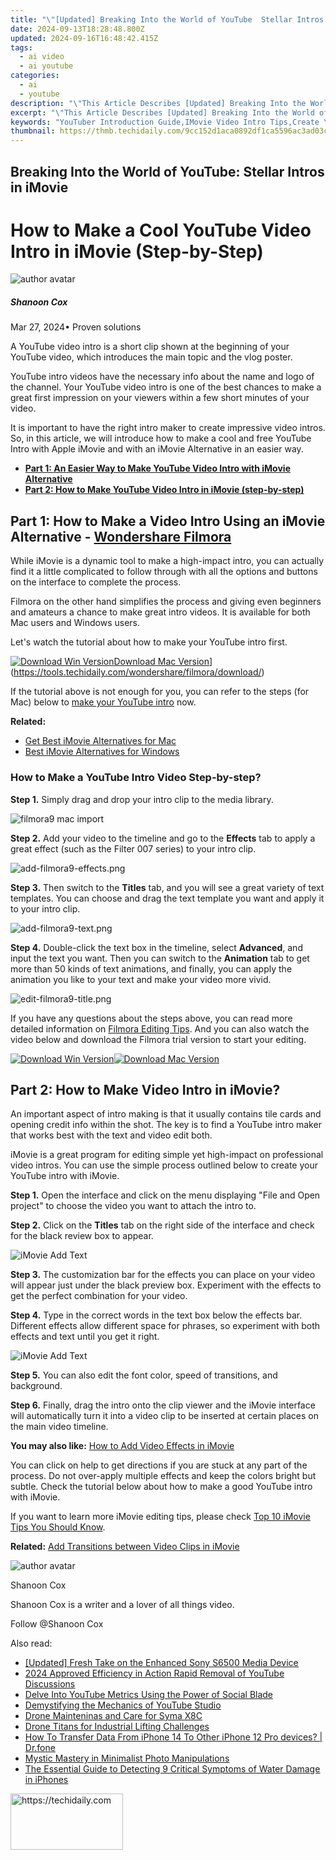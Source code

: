 ```yaml
---
title: "\"[Updated] Breaking Into the World of YouTube  Stellar Intros in iMovie\""
date: 2024-09-13T18:28:48.800Z
updated: 2024-09-16T16:48:42.415Z
tags:
  - ai video
  - ai youtube
categories:
  - ai
  - youtube
description: "\"This Article Describes [Updated] Breaking Into the World of YouTube: Stellar Intros in iMovie\""
excerpt: "\"This Article Describes [Updated] Breaking Into the World of YouTube: Stellar Intros in iMovie\""
keywords: "YouTuber Introduction Guide,IMovie Video Intro Tips,Create YouTube Star Profile,Professional Video Premiere,Impactful iMovie Opening,Engaging Online Content Start,YouTube Success Starts Here"
thumbnail: https://thmb.techidaily.com/9cc152d1aca0892df1ca5596ac3ad03cce388893be920721cefd3090f694d72e.png
---
```


## Breaking Into the World of YouTube: Stellar Intros in iMovie

# How to Make a Cool YouTube Video Intro in iMovie (Step-by-Step)

![author avatar](https://images.wondershare.com/filmora/article-images/shannon-cox.jpg)

##### Shanoon Cox

 Mar 27, 2024• Proven solutions

A YouTube video intro is a short clip shown at the beginning of your YouTube video, which introduces the main topic and the vlog poster.

YouTube intro videos have the necessary info about the name and logo of the channel. Your YouTube video intro is one of the best chances to make a great first impression on your viewers within a few short minutes of your video.

It is important to have the right intro maker to create impressive video intros. So, in this article, we will introduce how to make a cool and free YouTube Intro with Apple iMovie and with an iMovie Alternative in an easier way.

* **[Part 1: An Easier Way to Make YouTube Video Intro with iMovie Alternative](#part1)**
* **[Part 2: How to Make YouTube Video Intro in iMovie (step-by-step)](#part2)**

## Part 1: How to Make a Video Intro Using an iMovie Alternative - [Wondershare Filmora](https://tools.techidaily.com/wondershare/filmora/download/)

While iMovie is a dynamic tool to make a high-impact intro, you can actually find it a little complicated to follow through with all the options and buttons on the interface to complete the process.

Filmora on the other hand simplifies the process and giving even beginners and amateurs a chance to make great intro videos. It is available for both Mac users and Windows users.

Let's watch the tutorial about how to make your YouTube intro first.

[![Download Win Version](https://images.wondershare.com/filmora/guide/download-btn-win.jpg)](https://tools.techidaily.com/wondershare/filmora/download/)[Download Mac Version](https://images.wondershare.com/filmora/guide/download-btn-mac.jpg)](https://tools.techidaily.com/wondershare/filmora/download/)

If the tutorial above is not enough for you, you can refer to the steps (for Mac) below to [make your YouTube intro](https://tools.techidaily.com/wondershare/filmora/download/) now.

**Related:**

* [Get Best iMovie Alternatives for Mac](https://tools.techidaily.com/wondershare/filmora/download/)
* [Best iMovie Alternatives for Windows](https://tools.techidaily.com/wondershare/filmora/download/)

### How to Make a YouTube Intro Video Step-by-step?

**Step 1.** Simply drag and drop your intro clip to the media library.

![filmora9 mac import ](https://images.wondershare.com/filmora/article-images/filmora9-mac-import.png)

**Step 2.** Add your video to the timeline and go to the **Effects** tab to apply a great effect (such as the Filter 007 series) to your intro clip.

![add-filmora9-effects.png](https://images.wondershare.com/filmora/article-images/add-filmora9-effects.png)

**Step 3.** Then switch to the **Titles** tab, and you will see a great variety of text templates. You can choose and drag the text template you want and apply it to your intro clip.

![add-filmora9-text.png](https://images.wondershare.com/filmora/article-images/add-filmora9-text.png)

**Step 4.** Double-click the text box in the timeline, select **Advanced**, and input the text you want. Then you can switch to the **Animation** tab to get more than 50 kinds of text animations, and finally, you can apply the animation you like to your text and make your video more vivid.

![edit-filmora9-title.png](https://images.wondershare.com/filmora/article-images/edit-filmora9-title.png)

If you have any questions about the steps above, you can read more detailed information on [Filmora Editing Tips](https://tools.techidaily.com/wondershare/filmora/download/). And you can also watch the video below and download the Filmora trial version to start your editing.

[![Download Win Version](https://images.wondershare.com/filmora/guide/download-btn-win.jpg)](https://tools.techidaily.com/wondershare/filmora/download/)[![Download Mac Version](https://images.wondershare.com/filmora/guide/download-btn-mac.jpg)](https://tools.techidaily.com/wondershare/filmora/download/)

## Part 2: How to Make Video Intro in iMovie?

An important aspect of intro making is that it usually contains tile cards and opening credit info within the shot. The key is to find a YouTube intro maker that works best with the text and video edit both.

iMovie is a great program for editing simple yet high-impact on professional video intros. You can use the simple process outlined below to create your YouTube intro with iMovie.

**Step 1.** Open the interface and click on the menu displaying "File and Open project" to choose the video you want to attach the intro to.

**Step 2.** Click on the **Titles** tab on the right side of the interface and check for the black review box to appear.

![iMovie Add Text](https://images.wondershare.com/filmora/article-images/imovie-add-text-1.jpg)

**Step 3.** The customization bar for the effects you can place on your video will appear just under the black preview box. Experiment with the effects to get the perfect combination for your video.

**Step 4.** Type in the correct words in the text box below the effects bar. Different effects allow different space for phrases, so experiment with both effects and text until you get it right.

![iMovie Add Text](https://images.wondershare.com/filmora/article-images/imovie-add-text-2.jpg)

**Step 5.** You can also edit the font color, speed of transitions, and background.

**Step 6.** Finally, drag the intro onto the clip viewer and the iMovie interface will automatically turn it into a video clip to be inserted at certain places on the main video timeline.

**You may also like:** [How to Add Video Effects in iMovie](https://tools.techidaily.com/wondershare/filmora/download/)

You can click on help to get directions if you are stuck at any part of the process. Do not over-apply multiple effects and keep the colors bright but subtle. Check the tutorial below about how to make a good YouTube intro with iMovie.

If you want to learn more iMovie editing tips, please check [Top 10 iMovie Tips You Should Know](https://tools.techidaily.com/wondershare/filmora/download/).

**Related:** [Add Transitions between Video Clips in iMovie](https://tools.techidaily.com/wondershare/filmora/download/)

![author avatar](https://images.wondershare.com/filmora/article-images/shannon-cox.jpg)

Shanoon Cox

Shanoon Cox is a writer and a lover of all things video.

Follow @Shanoon Cox

<ins class="adsbygoogle"
      style="display:block"
      data-ad-client="ca-pub-7571918770474297"
      data-ad-slot="8358498916"
      data-ad-format="auto"
      data-full-width-responsive="true"></ins>

<span class="atpl-alsoreadstyle">Also read:</span>
<div><ul>
<li><a href="https://some-techniques.techidaily.com/updated-fresh-take-on-the-enhanced-sony-s6500-media-device/"><u>[Updated] Fresh Take on the Enhanced Sony S6500 Media Device</u></a></li>
<li><a href="https://youtube-videos.techidaily.com/2024-approved-efficiency-in-action-rapid-removal-of-youtube-discussions/"><u>2024 Approved Efficiency in Action Rapid Removal of YouTube Discussions</u></a></li>
<li><a href="https://youtube-videos.techidaily.com/delve-into-youtube-metrics-using-the-power-of-social-blade/"><u>Delve Into YouTube Metrics Using the Power of Social Blade</u></a></li>
<li><a href="https://youtube-videos.techidaily.com/demystifying-the-mechanics-of-youtube-studio/"><u>Demystifying the Mechanics of YouTube Studio</u></a></li>
<li><a href="https://extra-hints.techidaily.com/drone-mainteninas-and-care-for-syma-x8c/"><u>Drone Mainteninas and Care for Syma X8C</u></a></li>
<li><a href="https://article-tips.techidaily.com/drone-titans-for-industrial-lifting-challenges/"><u>Drone Titans for Industrial Lifting Challenges</u></a></li>
<li><a href="https://review-topics.techidaily.com/how-to-transfer-data-from-iphone-14-to-other-iphone-12-pro-devices-drfone-by-drfone-transfer-data-from-ios-transfer-data-from-ios/"><u>How To Transfer Data From iPhone 14 To Other iPhone 12 Pro devices? | Dr.fone</u></a></li>
<li><a href="https://extra-information.techidaily.com/mystic-mastery-in-minimalist-photo-manipulations/"><u>Mystic Mastery in Minimalist Photo Manipulations</u></a></li>
<li><a href="https://fox-that.techidaily.com/the-essential-guide-to-detecting-9-critical-symptoms-of-water-damage-in-iphones/"><u>The Essential Guide to Detecting 9 Critical Symptoms of Water Damage in iPhones</u></a></li>
</ul></div>

<!-- affiliate ads begin -->
<a href="https://25home.pxf.io/c/5597632/2123470/16836" target="_top" id="2123470">
  <img src="//a.impactradius-go.com/display-ad/16836-2123470" border="0" alt="https://techidaily.com" width="180" height="90"/>
</a>
<img height="0" width="0" src="https://25home.pxf.io/i/5597632/2123470/16836" style="position:absolute;visibility:hidden;" border="0" />
<!-- affiliate ads end -->

